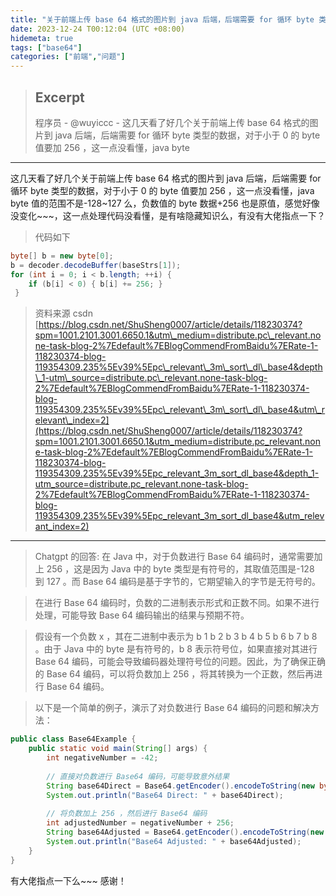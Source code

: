 ```yaml
---
title: "关于前端上传 base 64 格式的图片到 java 后端，后端需要 for 循环 byte 类型的数据，对于小于 0 的 byte 值要加 256"
date: 2023-12-24 T00:12:04 (UTC +08:00)
hidemeta: true
tags: ["base64"]
categories: ["前端","问题"]
---
```


> ## Excerpt
> 程序员 - @wuyiccc - 这几天看了好几个关于前端上传 base 64 格式的图片到 java 后端，后端需要 for 循环 byte 类型的数据，对于小于 0 的 byte 值要加 256 ，这一点没看懂，java byte

---
这几天看了好几个关于前端上传 base 64 格式的图片到 java 后端，后端需要 for 循环 byte 类型的数据，对于小于 0 的 byte 值要加 256 ，这一点没看懂，java byte 值的范围不是-128~127 么，负数值的 byte 数据+256 也是原值，感觉好像没变化~~~，这一点处理代码没看懂，是有啥隐藏知识么，有没有大佬指点一下？

> 代码如下

```java
byte[] b = new byte[0]; 
b = decoder.decodeBuffer(baseStrs[1]); 
for (int i = 0; i < b.length; ++i) { 
	if (b[i] < 0) { b[i] += 256; }
 }
```

> 资料来源 csdn [https://blog.csdn.net/ShuSheng0007/article/details/118230374?spm=1001.2101.3001.6650.1&utm\_medium=distribute.pc\_relevant.none-task-blog-2%7Edefault%7EBlogCommendFromBaidu%7ERate-1-118230374-blog-119354309.235%5Ev39%5Epc\_relevant\_3m\_sort\_dl\_base4&depth\_1-utm\_source=distribute.pc\_relevant.none-task-blog-2%7Edefault%7EBlogCommendFromBaidu%7ERate-1-118230374-blog-119354309.235%5Ev39%5Epc\_relevant\_3m\_sort\_dl\_base4&utm\_relevant\_index=2](https://blog.csdn.net/ShuSheng0007/article/details/118230374?spm=1001.2101.3001.6650.1&utm_medium=distribute.pc_relevant.none-task-blog-2%7Edefault%7EBlogCommendFromBaidu%7ERate-1-118230374-blog-119354309.235%5Ev39%5Epc_relevant_3m_sort_dl_base4&depth_1-utm_source=distribute.pc_relevant.none-task-blog-2%7Edefault%7EBlogCommendFromBaidu%7ERate-1-118230374-blog-119354309.235%5Ev39%5Epc_relevant_3m_sort_dl_base4&utm_relevant_index=2)

___

> Chatgpt 的回答: 在 Java 中，对于负数进行 Base 64 编码时，通常需要加上 256 ，这是因为 Java 中的 byte 类型是有符号的，其取值范围是-128 到 127 。而 Base 64 编码是基于字节的，它期望输入的字节是无符号的。

> 在进行 Base 64 编码时，负数的二进制表示形式和正数不同。如果不进行处理，可能导致 Base 64 编码输出的结果与预期不符。

> 假设有一个负数 x ，其在二进制中表示为 b 1 b 2 b 3 b 4 b 5 b 6 b 7 b 8 。由于 Java 中的 byte 是有符号的，b 8 表示符号位，如果直接对其进行 Base 64 编码，可能会导致编码器处理符号位的问题。因此，为了确保正确的 Base 64 编码，可以将负数加上 256 ，将其转换为一个正数，然后再进行 Base 64 编码。

> 以下是一个简单的例子，演示了对负数进行 Base 64 编码的问题和解决方法：

```java
public class Base64Example {  
    public static void main(String[] args) {  
        int negativeNumber = -42;  
  
        // 直接对负数进行 Base64 编码，可能导致意外结果  
        String base64Direct = Base64.getEncoder().encodeToString(new byte[]{(byte) negativeNumber});  
        System.out.println("Base64 Direct: " + base64Direct);  
  
        // 将负数加上 256 ，然后进行 Base64 编码  
        int adjustedNumber = negativeNumber + 256;  
        String base64Adjusted = Base64.getEncoder().encodeToString(new byte[]{(byte) adjustedNumber});  
        System.out.println("Base64 Adjusted: " + base64Adjusted);  
    }  
}

```

有大佬指点一下么~~~ 感谢！

